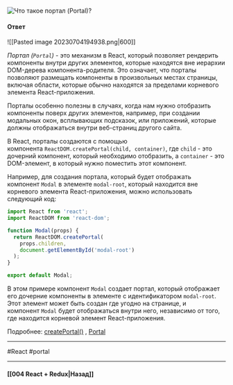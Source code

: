 ![Что такое портал (`Portal`)?](https://youtu.be/RpcB5jnJvcI?t=342)

#### Ответ

![[Pasted image 20230704194938.png|600]]

*Портал (`Portal`)* - это механизм в React, который позволяет рендерить компоненты внутри других элементов, которые находятся вне иерархии DOM-дерева компонента-родителя. Это означает, что порталы позволяют размещать компоненты в произвольных местах страницы, включая области, которые обычно находятся за пределами корневого элемента React-приложения.

Порталы особенно полезны в случаях, когда нам нужно отобразить компоненты поверх других элементов, например, при создании модальных окон, всплывающих подсказок, или приложений, которые должны отображаться внутри веб-страниц другого сайта.

В React, порталы создаются с помощью компонента `ReactDOM.createPortal(child, container)`, где `child` - это дочерний компонент, который необходимо отобразить, а `container` - это DOM-элемент, в который нужно поместить этот компонент.

Например, для создания портала, который будет отображать компонент `Modal` в элементе `modal-root`, который находится вне корневого элемента React-приложения, можно использовать следующий код:

```jsx
import React from 'react';
import ReactDOM from 'react-dom';

function Modal(props) {
  return ReactDOM.createPortal(
    props.children,
    document.getElementById('modal-root')
  );
}

export default Modal;
```

В этом примере компонент `Modal` создает портал, который отображает его дочерние компоненты в элементе с идентификатором `modal-root`. Этот элемент может быть создан где угодно на странице, и компонент `Modal` будет отображаться внутри него, независимо от того, где находится корневой элемент React-приложения.

Подробнее: [createPortal()](https://ru.legacy.reactjs.org/docs/react-dom.html#createportal) , [Portal](https://habr.com/ru/companies/smartprogress/articles/306096/)

____
#React #portal

____

#### [[004 React + Redux|Назад]]